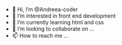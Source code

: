 - 👋 Hi, I’m @Andreea-coder
- 👀 I’m interested in front end development
- 🌱 I’m currently learning html and css
- 💞️ I’m looking to collaborate on ...
- 📫 How to reach me ...

<!---
Andreea-coder/Andreea-coder is a ✨ special ✨ repository because its `README.md` (this file) appears on your GitHub profile.
You can click the Preview link to take a look at your changes.
--->
